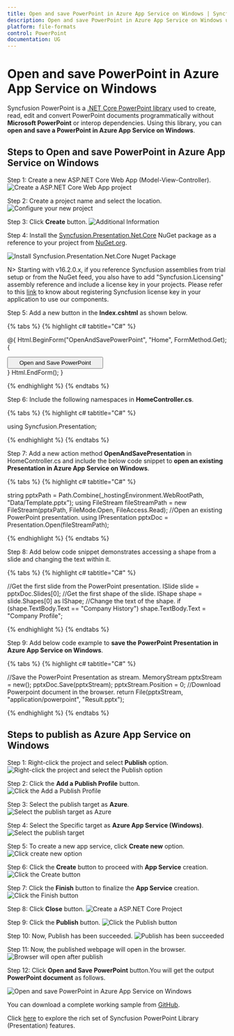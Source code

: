 ```yaml
---
title: Open and save PowerPoint in Azure App Service on Windows | Syncfusion
description: Open and save PowerPoint in Azure App Service on Windows using .NET Core PowerPoint library (Presentation) without Microsoft PowerPoint or interop dependencies.
platform: file-formats
control: PowerPoint
documentation: UG
---
```


# Open and save PowerPoint in Azure App Service on Windows

Syncfusion PowerPoint is a [.NET Core PowerPoint library](https://www.syncfusion.com/document-processing/powerpoint-framework/net-core) used to create, read, edit and convert PowerPoint documents programmatically without **Microsoft PowerPoint** or interop dependencies. Using this library, you can **open and save a PowerPoint in Azure App Service on Windows**.

## Steps to Open and save PowerPoint in Azure App Service on Windows

Step 1: Create a new ASP.NET Core Web App (Model-View-Controller).
![Create a ASP.NET Core Web App project](Azure_Images/App_Service_Linux/Create-PowerPoint-Presentation-to-PDF.png)

Step 2: Create a project name and select the location.
![Configure your new project](Azure_Images/App_Service_Windows/Configure-Open-and-Save-PowerPoint-Presentation.png)

Step 3: Click **Create** button.
![Additional Information](Azure_Images/App_Service_Linux/Additional_Information_PowerPoint_Presentation_to_PDF.png)

Step 4: Install the [Syncfusion.Presentation.Net.Core](https://www.nuget.org/packages/Syncfusion.Presentation.Net.Core) NuGet package as a reference to your project from [NuGet.org](https://www.nuget.org/).

![Install Syncfusion.Presentation.Net.Core Nuget Package](Azure_Images/App_Service_Windows/Nuget-Package-Create-PowerPoint-Presentation.png)

N> Starting with v16.2.0.x, if you reference Syncfusion assemblies from trial setup or from the NuGet feed, you also have to add "Syncfusion.Licensing" assembly reference and include a license key in your projects. Please refer to this [link](https://help.syncfusion.com/common/essential-studio/licensing/overview) to know about registering Syncfusion license key in your application to use our components.

Step 5: Add a new button in the **Index.cshtml** as shown below.

{% tabs %}
{% highlight c# tabtitle="C#" %}

@{
    Html.BeginForm("OpenAndSavePowerPoint", "Home", FormMethod.Get);
    {
        <div>
            <input type="submit" value="Open and Save PowerPoint" style="width:220px;height:27px" />
        </div>
    }
    Html.EndForm();
}

{% endhighlight %}
{% endtabs %}

Step 6: Include the following namespaces in **HomeController.cs**.

{% tabs %}
{% highlight c# tabtitle="C#" %}

using Syncfusion.Presentation;

{% endhighlight %}
{% endtabs %}

Step 7: Add a new action method **OpenAndSavePresentation** in HomeController.cs and include the below code snippet to **open an existing Presentation in Azure App Service on Windows**.

{% tabs %}
{% highlight c# tabtitle="C#" %}

string pptxPath = Path.Combine(_hostingEnvironment.WebRootPath, "Data/Template.pptx");
using FileStream fileStreamPath = new FileStream(pptxPath, FileMode.Open, FileAccess.Read);
//Open an existing PowerPoint presentation.
using IPresentation pptxDoc = Presentation.Open(fileStreamPath);

{% endhighlight %}
{% endtabs %}

Step 8: Add below code snippet demonstrates accessing a shape from a slide and changing the text within it.

{% tabs %}
{% highlight c# tabtitle="C#" %}

//Get the first slide from the PowerPoint presentation.
ISlide slide = pptxDoc.Slides[0];
//Get the first shape of the slide.
IShape shape = slide.Shapes[0] as IShape;
//Change the text of the shape.
if (shape.TextBody.Text == "Company History")
    shape.TextBody.Text = "Company Profile";

{% endhighlight %}
{% endtabs %}

Step 9: Add below code example to **save the PowerPoint Presentation in Azure App Service on Windows**.

{% tabs %}
{% highlight c# tabtitle="C#" %}

//Save the PowerPoint Presentation as stream.
MemoryStream pptxStream = new();
pptxDoc.Save(pptxStream);
pptxStream.Position = 0;
//Download Powerpoint document in the browser.
return File(pptxStream, "application/powerpoint", "Result.pptx");

{% endhighlight %}
{% endtabs %}

## Steps to publish as Azure App Service on Windows

Step 1: Right-click the project and select **Publish** option.
![Right-click the project and select the Publish option](Azure_Images/App_Service_Windows/Publish-Create-PowerPoint-Presentation.png)

Step 2: Click the **Add a Publish Profile** button.
![Click the Add a Publish Profile](Azure_Images/App_Service_Linux/Publish_Profile_PowerPoint_Presentation_to_PDF.png)

Step 3: Select the publish target as **Azure**.
![Select the publish target as Azure](Azure_Images/App_Service_Linux/Publish_Target_PowerPoint_Presentation_to_PDF.png)

Step 4: Select the Specific target as **Azure App Service (Windows)**.
![Select the publish target](Azure_Images/App_Service_Windows/Specific_Target_PowerPoint_Presentation_to_PDF.png)

Step 5: To create a new app service, click **Create new** option.
![Click create new option](Azure_Images/App_Service_Windows/App-Service-Create-PowerPoint-Presentation.png)

Step 6: Click the **Create** button to proceed with **App Service** creation.
![Click the Create button](Azure_Images/App_Service_Windows/Hosting-Open-and-Save-PowerPoint-Presentation.png)

Step 7: Click the **Finish** button to finalize the **App Service** creation.
![Click the Finish button](Azure_Images/App_Service_Windows/App-Service-Publish-Open-and-Save-PowerPoint-Presentation.png)

Step 8: Click **Close** button.
![Create a ASP.NET Core Project](Azure_Images/App_Service_Windows/Finish-Open-and-Save-PowerPoint-Presentation.png)

Step 9: Click the **Publish** button.
![Click the Publish button](Azure_Images/App_Service_Windows/Before-Publish-Open-and-Save-PowerPoint-Presentation.png)

Step 10: Now, Publish has been succeeded.
![Publish has been succeeded](Azure_Images/App_Service_Windows/After-Publish-Open-and-Save-PowerPoint-Presentation.png)

Step 11: Now, the published webpage will open in the browser. 
![Browser will open after publish](Azure_Images/App_Service_Windows/Browser-Open-and-Save-PowerPoint-Presentation.png)

Step 12: Click **Open and Save PowerPoint** button.You will get the output **PowerPoint document** as follows.

![Open and save PowerPoint in Azure App Service on Windows](Workingwith_Core/Open-and-Save-output-image.png)

You can download a complete working sample from [GitHub](https://github.com/SyncfusionExamples/PowerPoint-Examples/tree/master/PPTX-to-PDF-conversion/Convert-PowerPoint-presentation-to-PDF/Azure/Azure_App_Service).

Click [here](https://www.syncfusion.com/document-processing/powerpoint-framework/net-core) to explore the rich set of Syncfusion PowerPoint Library (Presentation) features. 

